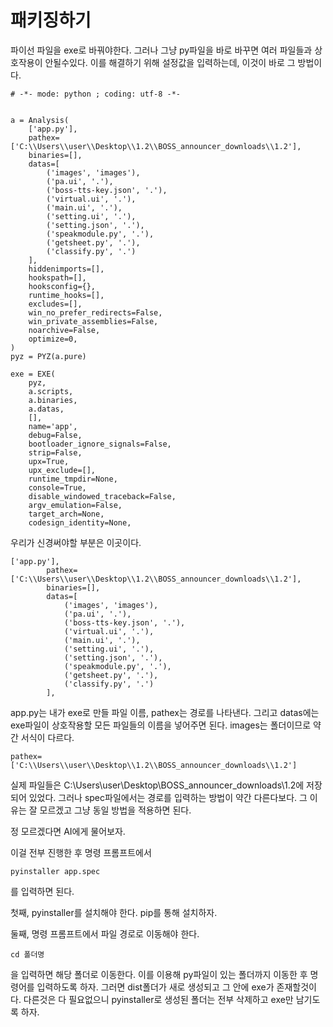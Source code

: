 패키징하기
========

파이선 파일을 exe로 바꿔야한다. 그러나 그냥 py파일을 바로 바꾸면 여러 파일들과 상호작용이 안될수있다. 이를 해결하기 위해 설정값을 입력하는데, 이것이 바로 그 방법이다.

    # -*- mode: python ; coding: utf-8 -*-
    
    
    a = Analysis(
        ['app.py'],
        pathex=['C:\\Users\\user\\Desktop\\1.2\\BOSS_announcer_downloads\\1.2'],
        binaries=[],
        datas=[
            ('images', 'images'),
            ('pa.ui', '.'),
            ('boss-tts-key.json', '.'),
            ('virtual.ui', '.'),
            ('main.ui', '.'),
            ('setting.ui', '.'),
            ('setting.json', '.'),
            ('speakmodule.py', '.'),
            ('getsheet.py', '.'),
            ('classify.py', '.')
        ],
        hiddenimports=[],
        hookspath=[],
        hooksconfig={},
        runtime_hooks=[],
        excludes=[],
        win_no_prefer_redirects=False,
        win_private_assemblies=False,
        noarchive=False,
        optimize=0,
    )
    pyz = PYZ(a.pure)
    
    exe = EXE(
        pyz,
        a.scripts,
        a.binaries,
        a.datas,
        [],
        name='app',
        debug=False,
        bootloader_ignore_signals=False,
        strip=False,
        upx=True,
        upx_exclude=[],
        runtime_tmpdir=None,
        console=True,
        disable_windowed_traceback=False,
        argv_emulation=False,
        target_arch=None,
        codesign_identity=None,


우리가 신경써야할 부분은 이곳이다.

    ['app.py'],
            pathex=['C:\\Users\\user\\Desktop\\1.2\\BOSS_announcer_downloads\\1.2'],
            binaries=[],
            datas=[
                ('images', 'images'),
                ('pa.ui', '.'),
                ('boss-tts-key.json', '.'),
                ('virtual.ui', '.'),
                ('main.ui', '.'),
                ('setting.ui', '.'),
                ('setting.json', '.'),
                ('speakmodule.py', '.'),
                ('getsheet.py', '.'),
                ('classify.py', '.')
            ],

app.py는 내가 exe로 만들 파일 이름, pathex는 경로를 나타낸다. 그리고 datas에는 exe파일이 상호작용할 모든 파일들의 이름을 넣어주면 된다. images는 폴더이므로 약간 서식이 다르다.

    pathex=['C:\\Users\\user\\Desktop\\1.2\\BOSS_announcer_downloads\\1.2']

실제 파일들은 C:\Users\user\Desktop\BOSS_announcer_downloads\1.2에 저장되어 있었다. 그러나 spec파일에서는 경로를 입력하는 방법이 약간 다른다보다. 그 이유는 잘 모르겠고 그냥 동일 방법을 적용하면 된다. 

정 모르겠다면 AI에게 물어보자.

이걸 전부 진행한 후 명령 프롬프트에서 

    pyinstaller app.spec

를 입력하면 된다.

첫째, pyinstaller를 설치해야 한다. pip를 통해 설치하자.

둘째, 명령 프롬프트에서 파일 경로로 이동해야 한다. 

    cd 폴더명

을 입력하면 해당 폴더로 이동한다. 이를 이용해 py파일이 있는 폴더까지 이동한 후 명령어를 입력하도록 하자. 그러면 dist폴더가 새로 생성되고 그 안에 exe가 존재할것이다. 다른것은 다 필요없으니 pyinstaller로 생성된 폴더는 전부 삭제하고 exe만 남기도록 하자.
